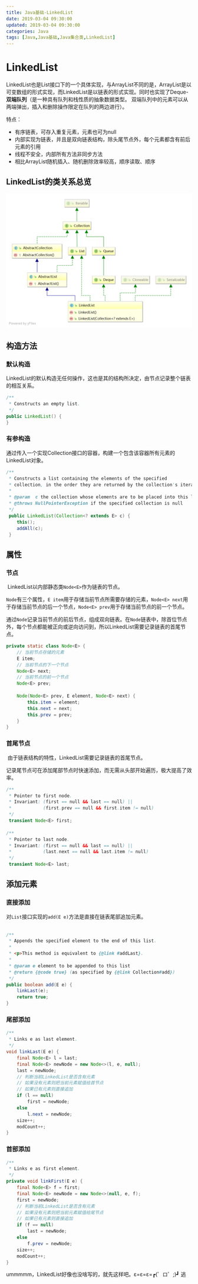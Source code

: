 ```yaml
---
title: Java基础-LinkedList
date: 2019-03-04 09:30:00
updated: 2019-03-04 09:30:00
categories: Java
tags: [Java,Java基础,Java集合类,LinkedList]
---
```


# LinkedList

​	LinkedList也是List接口下的一个具体实现，与ArrayList不同的是，ArrayList是以可变数组的形式实现，而LinkedList是以链表的形式实现。同时也实现了Deque-**双端队列**（是一种具有队列和栈性质的抽象数据类型。 双端队列中的元素可以从两端弹出，插入和删除操作限定在队列的两边进行）。

特点：

- 有序链表，可存入重复元素，元素也可为null
- 内部实现为链表，并且是双向链表结构，除头尾节点外，每个元素都含有前后元素的引用
- 线程不安全，内部所有方法非同步方法
- 相比ArrayList随机插入、随机删除效率较高，顺序读取、顺序

<!--more-->

## LinkedList的类关系总览

![LinkedList](/imag/LinkedList.png)

## 构造方法

### 默认构造

​	LinkedList的默认构造无任何操作，这也是其的结构所决定，由节点记录整个链表的相互关系。

```java
/**
 * Constructs an empty list.
 */
public LinkedList() {
}
```

### 有参构造

​	通过传入一个实现Collection接口的容器，构建一个包含该容器所有元素的LinkedList对象。

```Java
/**
 * Constructs a list containing the elements of the specified
 * collection, in the order they are returned by the collection's iterator.
 *
 * @param  c the collection whose elements are to be placed into this list
 * @throws NullPointerException if the specified collection is null
 */
 public LinkedList(Collection<? extends E> c) {
 	this();
 	addAll(c);
 }
```

## 属性

### 节点

​	LinkedList以内部静态类`Node<E>`作为链表的节点。

​	`Node`有三个属性，`E item`用于存储当前节点所需要存储的元素，`Node<E> next`用于存储当前节点的后一个节点，`Node<E> prev`用于存储当前节点的前一个节点。

​	通过`Node`记录当前节点的前后节点，组成双向链表。在`Node`链表中，除首位节点外，每个节点都能被正向或逆向访问到，所以LinkedList需要记录链表的首尾节点。

```Java
private static class Node<E> {
    // 当前节点存储的元素
    E item;
    // 当前节点的下一个节点
    Node<E> next;
    // 当前节点的前一个节点
    Node<E> prev;

    Node(Node<E> prev, E element, Node<E> next) {
        this.item = element;
        this.next = next;
        this.prev = prev;
    }
}
```

### 首尾节点

​	由于链表结构的特性，LinkedList需要记录链表的首尾节点。

​	记录尾节点可在添加尾部节点时快速添加，而无需从头部开始遍历，极大提高了效率。

```Java
/**
 * Pointer to first node.
 * Invariant: (first == null && last == null) ||
 *            (first.prev == null && first.item != null)
 */
 transient Node<E> first;

/**
 * Pointer to last node.
 * Invariant: (first == null && last == null) ||
 *            (last.next == null && last.item != null)
 */
 transient Node<E> last;
```

## 添加元素

### 直接添加

​	对`List`接口实现的`add(E e)`方法是直接在链表尾部追加元素。

```Java

/**
 * Appends the specified element to the end of this list.
 *
 * <p>This method is equivalent to {@link #addLast}.
 *
 * @param e element to be appended to this list
 * @return {@code true} (as specified by {@link Collection#add})
 */
public boolean add(E e) {
	linkLast(e);
	return true;
}

```

### 尾部添加

```Java
/**
 * Links e as last element.
 */
void linkLast(E e) {
    final Node<E> l = last;
    final Node<E> newNode = new Node<>(l, e, null);
    last = newNode;
    // 判断当前LinkedList是否含有元素
    // 如果没有元素则把当前元素赋值给首节点
    // 如果已有元素则直接追加
    if (l == null)
        first = newNode;
    else
        l.next = newNode;
    size++;
    modCount++;
}
```

### 首部添加

```Java
/**
 * Links e as first element.
 */
private void linkFirst(E e) {
	final Node<E> f = first;
	final Node<E> newNode = new Node<>(null, e, f);
	first = newNode;
    // 判断当前LinkedList是否含有元素
    // 如果没有元素则把当前元素赋值给尾节点
    // 如果已有元素则直接追加
	if (f == null)
		last = newNode;
	else
		f.prev = newNode;
	size++;
	modCount++;
}
```

ummmmm，LinkedList好像也没啥写的，就先这样吧。ε=ε=ε=┏(゜ロ゜;)┛ 逃


